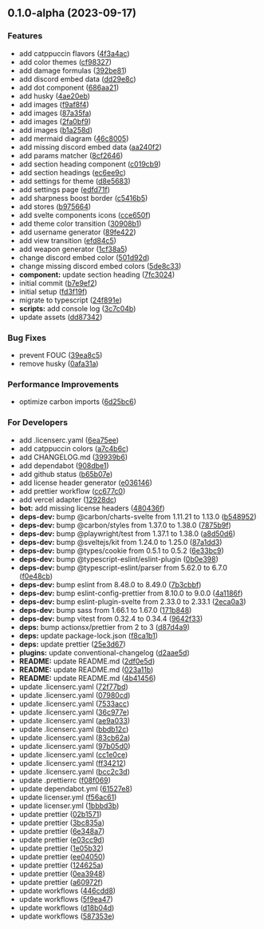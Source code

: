 

## 0.1.0-alpha (2023-09-17)


### Features

* add catppuccin flavors ([4f3a4ac](https://github.com/DorielRivalet/frontier-compendium/commit/4f3a4ac0e7b955f6c55f71f75675fe17bc59d2e2))
* add color themes ([cf98327](https://github.com/DorielRivalet/frontier-compendium/commit/cf9832765272b37ec4b7c14d073e99c8308dc277))
* add damage formulas ([392be81](https://github.com/DorielRivalet/frontier-compendium/commit/392be81edd7b269f227d00610afef7d50ba0bb2c))
* add discord embed data ([dd29e8c](https://github.com/DorielRivalet/frontier-compendium/commit/dd29e8c4f1ff6f9b0ec2fb823e61c61c85fc66c6))
* add dot component ([686aa21](https://github.com/DorielRivalet/frontier-compendium/commit/686aa21f47533e0a6586c5fb9f137f21ed0c1303))
* add husky ([4ae20eb](https://github.com/DorielRivalet/frontier-compendium/commit/4ae20eba6368c7da34d2c0acbc31c188af675c0e))
* add images ([f9af8f4](https://github.com/DorielRivalet/frontier-compendium/commit/f9af8f43f38e36f558f98d99e8466980329cae3b))
* add images ([87a35fa](https://github.com/DorielRivalet/frontier-compendium/commit/87a35fa090f74c551a4e9c925b130864de27bbdb))
* add images ([2fa0bf9](https://github.com/DorielRivalet/frontier-compendium/commit/2fa0bf965bdb0990df5466431dbf07635b291173))
* add images ([b1a258d](https://github.com/DorielRivalet/frontier-compendium/commit/b1a258d6df40041d20c7caed6e34a86b43f3f065))
* add mermaid diagram ([46c8005](https://github.com/DorielRivalet/frontier-compendium/commit/46c8005b480e078df96581e6235b5c2c51fba65c))
* add missing discord embed data ([aa240f2](https://github.com/DorielRivalet/frontier-compendium/commit/aa240f23a3465dd3b410434299b134e74553908a))
* add params matcher ([8cf2646](https://github.com/DorielRivalet/frontier-compendium/commit/8cf26468334399aeae675927b9770bd6225cf3b0))
* add section heading component ([c019cb9](https://github.com/DorielRivalet/frontier-compendium/commit/c019cb9f575ef89bbff258c26c232900fa8a6867))
* add section headings ([ec6ee9c](https://github.com/DorielRivalet/frontier-compendium/commit/ec6ee9c3367c923275e58481fa66f718b6b9da84))
* add settings for theme ([d8e5683](https://github.com/DorielRivalet/frontier-compendium/commit/d8e5683e8dd2dea4b4d629909a9183f6c8f69c64))
* add settings page ([edfd71f](https://github.com/DorielRivalet/frontier-compendium/commit/edfd71ff32b589323f60de74d4aa40ded25da8af))
* add sharpness boost border ([c5416b5](https://github.com/DorielRivalet/frontier-compendium/commit/c5416b5436a657a7962b403b4481cc20ce0197b8))
* add stores ([b975664](https://github.com/DorielRivalet/frontier-compendium/commit/b975664e4abc42badad7832e6d0d6a26d4eb8b68))
* add svelte components icons ([cce650f](https://github.com/DorielRivalet/frontier-compendium/commit/cce650f6a589cb247049278d0c2490599a30c35c))
* add theme color transition ([30908b1](https://github.com/DorielRivalet/frontier-compendium/commit/30908b126e21dd4fc2c6cfab6c9afe2fd6bd3e44))
* add username generator ([89fe422](https://github.com/DorielRivalet/frontier-compendium/commit/89fe4227a44a0ab9f7efee855d6863cf00c8fbf4))
* add view transition ([efd84c5](https://github.com/DorielRivalet/frontier-compendium/commit/efd84c5ed92301ba3f72bc425586d336b491368d))
* add weapon generator ([1cf38a5](https://github.com/DorielRivalet/frontier-compendium/commit/1cf38a5010b7fea2a3cdb93d38c524e5c28d24f3))
* change discord embed color ([501d92d](https://github.com/DorielRivalet/frontier-compendium/commit/501d92d53a8ae4b1c0c71f765c129b42c99691dd))
* change missing discord embed colors ([5de8c33](https://github.com/DorielRivalet/frontier-compendium/commit/5de8c33e164ad452f921c3c76f9c388cef51ac05))
* **component:** update section heading ([7fc3024](https://github.com/DorielRivalet/frontier-compendium/commit/7fc30242c652c81cdc796a3ce6ec6019de8e665e))
* initial commit ([b7e9ef2](https://github.com/DorielRivalet/frontier-compendium/commit/b7e9ef27d307e7a3c249580045995173970900e8))
* initial setup ([fd3f19f](https://github.com/DorielRivalet/frontier-compendium/commit/fd3f19fc400850a0c3c7132afe0cda0bb1ddd95b))
* migrate to typescript ([24f891e](https://github.com/DorielRivalet/frontier-compendium/commit/24f891ea8a805e5b5fbf75d124301c48bd4f8102))
* **scripts:** add console log ([3c7c04b](https://github.com/DorielRivalet/frontier-compendium/commit/3c7c04b0960e4199e685db2a236155183111bd9c))
* update assets ([dd87342](https://github.com/DorielRivalet/frontier-compendium/commit/dd87342014042f2ebc1b4766f26c8160284a33c1))


### Bug Fixes

* prevent FOUC ([39ea8c5](https://github.com/DorielRivalet/frontier-compendium/commit/39ea8c5243cedb4f3a5fd7db772d882fddeb336c))
* remove husky ([0afa31a](https://github.com/DorielRivalet/frontier-compendium/commit/0afa31a5d3f5339628259bc627dfe2d3bf06c396))


### Performance Improvements

* optimize carbon imports ([6d25bc6](https://github.com/DorielRivalet/frontier-compendium/commit/6d25bc6d22e4d0a469defc7c932ad4c3f3e1c340))


### For Developers

* add .licenserc.yaml ([6ea75ee](https://github.com/DorielRivalet/frontier-compendium/commit/6ea75eeb9f42fd9793b1c6f7eebf485c3bcac60e))
* add catppuccin colors ([a7c4b6c](https://github.com/DorielRivalet/frontier-compendium/commit/a7c4b6cd80c5b4229dbc91c2f396eee29e5676f3))
* add CHANGELOG.md ([39939b6](https://github.com/DorielRivalet/frontier-compendium/commit/39939b68d0f7aaf81d0b7dea8f9ddfe1835885fb))
* add dependabot ([908dbe1](https://github.com/DorielRivalet/frontier-compendium/commit/908dbe1151da417913f78e43d9ab06116f4e0ebe))
* add github status ([b65b07e](https://github.com/DorielRivalet/frontier-compendium/commit/b65b07e7a1e9c9c0ada43e43f88bcea543b07180))
* add license header generator ([e036146](https://github.com/DorielRivalet/frontier-compendium/commit/e0361461433c9f5a11fc548a2428c6180b873fa0))
* add prettier workflow ([cc677c0](https://github.com/DorielRivalet/frontier-compendium/commit/cc677c0a84b6e21911d75f5f6fc3d9367d7601d5))
* add vercel adapter ([12928dc](https://github.com/DorielRivalet/frontier-compendium/commit/12928dc837184c02536f584c5838866084fd91e4))
* **bot:** add missing license headers ([480436f](https://github.com/DorielRivalet/frontier-compendium/commit/480436f8635e1860ee76f2afaf04690800413609))
* **deps-dev:** bump @carbon/charts-svelte from 1.11.21 to 1.13.0 ([b548952](https://github.com/DorielRivalet/frontier-compendium/commit/b54895252c8337032ac2bd1b4992c0d5ca982dff))
* **deps-dev:** bump @carbon/styles from 1.37.0 to 1.38.0 ([7875b9f](https://github.com/DorielRivalet/frontier-compendium/commit/7875b9f3d4546a8f91f8ea73643fe2674c2af397))
* **deps-dev:** bump @playwright/test from 1.37.1 to 1.38.0 ([a8d50d6](https://github.com/DorielRivalet/frontier-compendium/commit/a8d50d678756c0a8bd14f2edd7d8a108d68b0f3c))
* **deps-dev:** bump @sveltejs/kit from 1.24.0 to 1.25.0 ([87a1dd3](https://github.com/DorielRivalet/frontier-compendium/commit/87a1dd30f2b2c4da2e82ac674c7c50ce8e377e3a))
* **deps-dev:** bump @types/cookie from 0.5.1 to 0.5.2 ([6e33bc9](https://github.com/DorielRivalet/frontier-compendium/commit/6e33bc9fba660418c197e3877b3047eef7318848))
* **deps-dev:** bump @typescript-eslint/eslint-plugin ([0b0e398](https://github.com/DorielRivalet/frontier-compendium/commit/0b0e3985a781df0440c83c4df91adb8490594acd))
* **deps-dev:** bump @typescript-eslint/parser from 5.62.0 to 6.7.0 ([f0e48cb](https://github.com/DorielRivalet/frontier-compendium/commit/f0e48cbce861bb6d19a5a5fff38e210bf95b3fe5))
* **deps-dev:** bump eslint from 8.48.0 to 8.49.0 ([7b3cbbf](https://github.com/DorielRivalet/frontier-compendium/commit/7b3cbbf98c8ed29f1471ad3002e932f1cac9f5cf))
* **deps-dev:** bump eslint-config-prettier from 8.10.0 to 9.0.0 ([4a1186f](https://github.com/DorielRivalet/frontier-compendium/commit/4a1186f90a0c2e76dd53ee8c2424e30d1ba5f028))
* **deps-dev:** bump eslint-plugin-svelte from 2.33.0 to 2.33.1 ([2eca0a3](https://github.com/DorielRivalet/frontier-compendium/commit/2eca0a30d9b03bf97324eee59e5096d5f42f107a))
* **deps-dev:** bump sass from 1.66.1 to 1.67.0 ([171b848](https://github.com/DorielRivalet/frontier-compendium/commit/171b848a4d0bccd6391e62e7f3863e2f77045f84))
* **deps-dev:** bump vitest from 0.32.4 to 0.34.4 ([9642f33](https://github.com/DorielRivalet/frontier-compendium/commit/9642f33291de482eb2553aa6214ec2c86853c0cc))
* **deps:** bump actionsx/prettier from 2 to 3 ([d87d4a9](https://github.com/DorielRivalet/frontier-compendium/commit/d87d4a98ad6bd72fdfffa16d67dd8254217cc8be))
* **deps:** update package-lock.json ([f8ca1b1](https://github.com/DorielRivalet/frontier-compendium/commit/f8ca1b1bb6d56033e9c1c485c54a07504097afad))
* **deps:** update prettier ([25e3d67](https://github.com/DorielRivalet/frontier-compendium/commit/25e3d678be4663b7cb37e6c67560306198bc37f9))
* **plugins:** update conventional-changelog ([d2aae5d](https://github.com/DorielRivalet/frontier-compendium/commit/d2aae5d95e9839bd3324f9e248556778ba1ca28a))
* **README:** update README.md ([2df0e5d](https://github.com/DorielRivalet/frontier-compendium/commit/2df0e5d80cc37992f01c9b3f2d608d1ebd125086))
* **README:** update README.md ([023a11b](https://github.com/DorielRivalet/frontier-compendium/commit/023a11b35f13e18ec68f1afacfe02eb422b96754))
* **README:** update README.md ([4b41456](https://github.com/DorielRivalet/frontier-compendium/commit/4b41456cb76ac306d1b22dd195528710a503b278))
* update .licenserc.yaml ([72f77bd](https://github.com/DorielRivalet/frontier-compendium/commit/72f77bd4ea7eecb0bb49b83c6200395850d1920d))
* update .licenserc.yaml ([07980cd](https://github.com/DorielRivalet/frontier-compendium/commit/07980cdf86dde00bc6172a687257ded52bcc912f))
* update .licenserc.yaml ([7533acc](https://github.com/DorielRivalet/frontier-compendium/commit/7533acc66466221a0cd1a5efd075452f47559204))
* update .licenserc.yaml ([36c977e](https://github.com/DorielRivalet/frontier-compendium/commit/36c977ea64ee1339a78d118d4b4d7c92e85fd4ea))
* update .licenserc.yaml ([ae9a033](https://github.com/DorielRivalet/frontier-compendium/commit/ae9a033cb1ee8bdb437e23aa0b342d6dd86a3786))
* update .licenserc.yaml ([bbdb12c](https://github.com/DorielRivalet/frontier-compendium/commit/bbdb12c530448ecc899d64947af51f37ceacfb66))
* update .licenserc.yaml ([83cb62a](https://github.com/DorielRivalet/frontier-compendium/commit/83cb62a2202e641f4f2d11c963b3e18d02db206b))
* update .licenserc.yaml ([97b05d0](https://github.com/DorielRivalet/frontier-compendium/commit/97b05d0a9e8688898c3ddf45fec3195c76d19b84))
* update .licenserc.yaml ([cc1e0ce](https://github.com/DorielRivalet/frontier-compendium/commit/cc1e0ce5792ba5ba57a8cbb9708260a2f1098508))
* update .licenserc.yaml ([ff34212](https://github.com/DorielRivalet/frontier-compendium/commit/ff342122544d06200c0fd3bd7b78698af08cbd92))
* update .licenserc.yaml ([bcc2c3d](https://github.com/DorielRivalet/frontier-compendium/commit/bcc2c3d27d885a8ee3767da67c0f4c45c7d64609))
* update .prettierrc ([f08f069](https://github.com/DorielRivalet/frontier-compendium/commit/f08f06938a89eca45fd18a25e3157493868fda8f))
* update dependabot.yml ([61527e8](https://github.com/DorielRivalet/frontier-compendium/commit/61527e8fc4178db4fc2f88d6214d4be8b7149920))
* update licenser.yml ([f56ac61](https://github.com/DorielRivalet/frontier-compendium/commit/f56ac6117611bcef587b5140b8a77b4b6992bf99))
* update licenser.yml ([1bbbd3b](https://github.com/DorielRivalet/frontier-compendium/commit/1bbbd3b7cee6851aae55ade59b5bb441a48934d0))
* update prettier ([02b1571](https://github.com/DorielRivalet/frontier-compendium/commit/02b1571f0689e4833bcf806e838c3988d21a5e7b))
* update prettier ([3bc835a](https://github.com/DorielRivalet/frontier-compendium/commit/3bc835a69b57bc7a3ed6ee982f7d9baa82664ed5))
* update prettier ([6e348a7](https://github.com/DorielRivalet/frontier-compendium/commit/6e348a77ea50ad3bf5e326948f14c7837643e614))
* update prettier ([e03cc9d](https://github.com/DorielRivalet/frontier-compendium/commit/e03cc9d2afdf3633e2f580e97bd6e2bbde2a95fa))
* update prettier ([1e05b32](https://github.com/DorielRivalet/frontier-compendium/commit/1e05b32fa48d8693b66202549c04e2a24dfcab2e))
* update prettier ([ee04050](https://github.com/DorielRivalet/frontier-compendium/commit/ee04050e86248cf06b11668707e8659bc80100b9))
* update prettier ([124625a](https://github.com/DorielRivalet/frontier-compendium/commit/124625a2c52d2da0700d4285002f9b214f932b00))
* update prettier ([0ea3948](https://github.com/DorielRivalet/frontier-compendium/commit/0ea39488f0b6f497284f3f4bfe6b6f38595a2979))
* update prettier ([a60972f](https://github.com/DorielRivalet/frontier-compendium/commit/a60972f0f9e343c23715274839a7922e589ca3da))
* update workflows ([446cdd8](https://github.com/DorielRivalet/frontier-compendium/commit/446cdd85b9ea6806b32af0d7ef3d5dd637baf1d3))
* update workflows ([5f9ea47](https://github.com/DorielRivalet/frontier-compendium/commit/5f9ea47b2511090614f6dcc0346db5878a531341))
* update workflows ([d18b04d](https://github.com/DorielRivalet/frontier-compendium/commit/d18b04d9b500c7b8b0f9013f1165e30b7533160a))
* update workflows ([587353e](https://github.com/DorielRivalet/frontier-compendium/commit/587353e87fda8f09e960739e40382e227b7c7ff9))